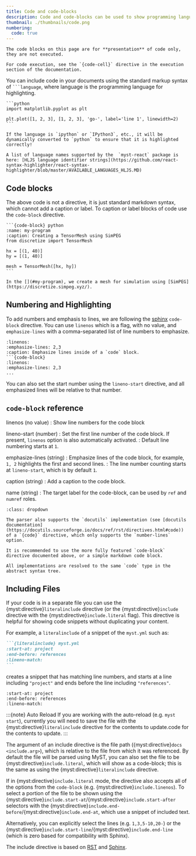 ```yaml
---
title: Code and code-blocks
description: Code and code-blocks can be used to show programming languages.
thumbnail: ./thumbnails/code.png
numbering:
  code: true
---
```


```{warning}
The code blocks on this page are for **presentation** of code only, they are not executed.

For code execution, see the `{code-cell}` directive in the execution section of the documentation.
```

You can include code in your documents using the standard markup syntax of ` ```language `,
where language is the programming language for highlighting.

````{myst}
```python
import matplotlib.pyplot as plt

plt.plot([1, 2, 3], [1, 2, 3], 'go-', label='line 1', linewidth=2)
```
````

```{note}
If the language is `ipython` or `IPython3`, etc., it will be dynamically converted to `python` to ensure that it is highlighted correctly!

A list of language names supported by the  `myst-react` package is here: [HLJS language identifier strings](https://github.com/react-syntax-highlighter/react-syntax-highlighter/blob/master/AVAILABLE_LANGUAGES_HLJS.MD)
```

## Code blocks

The above code is not a directive, it is just standard markdown syntax, which cannot add a caption or label. To caption or label blocks of code use the `code-block` directive.

````{myst}
```{code-block} python
:name: my-program
:caption: Creating a TensorMesh using SimPEG
from discretize import TensorMesh

hx = [(1, 40)]
hy = [(1, 40)]

mesh = TensorMesh([hx, hy])
```

In the [](#my-program), we create a mesh for simulation using [SimPEG](https://discretize.simpeg.xyz/).
````

## Numbering and Highlighting

To add numbers and emphasis to lines, we are following the [sphinx](https://www.sphinx-doc.org/en/master/usage/restructuredtext/directives.html#directive-code-block) `code-block` directive. You can use `linenos` which is a flag, with no value, and `emphasize-lines` with a comma-separated list of line numbers to emphasize.

````{code-block} md
:linenos:
:emphasize-lines: 2,3
:caption: Emphasize lines inside of a `code` block.
```{code-block}
:linenos:
:emphasize-lines: 2,3
...
````

You can also set the start number using the `lineno-start` directive, and all emphasized lines will be relative to that number.

## `code-block` reference

linenos (no value)
: Show line numbers for the code block

lineno-start (number)
: Set the first line number of the code block. If present, `linenos` option is also automatically activated.
: Default line numbering starts at `1`.

emphasize-lines (string)
: Emphasize lines of the code block, for example, `1, 2` highlights the first and second lines.
: The line number counting starts at `lineno-start`, which is by default `1`.

caption (string)
: Add a caption to the code block.

name (string)
: The target label for the code-block, can be used by `ref` and `numref` roles.

```{note} Alternative implementations
:class: dropdown

The parser also supports the `docutils` implementation (see [docutils documentation](https://docutils.sourceforge.io/docs/ref/rst/directives.html#code)) of a `{code}` directive, which only supports the `number-lines` option.

It is recommended to use the more fully featured `code-block` directive documented above, or a simple markdown code block.

All implementations are resolved to the same `code` type in the abstract syntax tree.
```

## Including Files

If your code is in a separate file you can use the {myst:directive}`literalinclude` directive (or the {myst:directive}`include` directive with the {myst:directive}`include.literal` flag).
This directive is helpful for showing code snippets without duplicating your content.

For example, a `literalinclude` of a snippet of the `myst.yml` such as:

````markdown
```{literalinclude} myst.yml
:start-at: project
:end-before: references
:lineno-match:
```
````

creates a snippet that has matching line numbers, and starts at a line including `"project"` and ends before the line including `"references"`.

```{literalinclude} myst.yml
:start-at: project
:end-before: references
:lineno-match:
```

:::{note} Auto Reload
If you are working with the auto-reload (e.g. `myst start`), currently you will need to save the file with the {myst:directive}`literalinclude` directive for the contents to update.code for the contents to update.
:::

The argument of an include directive is the file path ({myst:directive}`docs <include.arg>`), which is relative to the file from which it was referenced.
By default the file will be parsed using MyST, you can also set the file to be {myst:directive}`include.literal`, which will show as a code-block; this is the same as using the {myst:directive}`literalinclude` directive.

If in {myst:directive}`include.literal` mode, the directive also accepts all of the options from the `code-block` (e.g. {myst:directive}`include.linenos`).
To select a portion of the file to be shown using the {myst:directive}`include.start-at`/{myst:directive}`include.start-after` selectors with the {myst:directive}`include.end-before`/{myst:directive}`include.end-at`, which use a snippet of included text.

Alternatively, you can explicitly select the lines (e.g. `1,3,5-10,20-`) or the {myst:directive}`include.start-line`/{myst:directive}`include.end-line` (which is zero based for compatibility with Sphinx).

The include directive is based on [RST](https://docutils.sourceforge.io/docs/ref/rst/directives.html#including-an-external-document-fragment) and [Sphinx](https://www.sphinx-doc.org/en/master/usage/restructuredtext/directives.html#directive-literalinclude).
